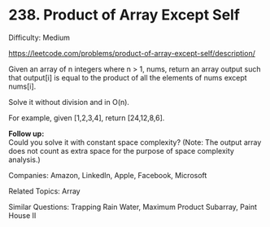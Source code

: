 # 238. Product of Array Except Self

Difficulty: Medium

https://leetcode.com/problems/product-of-array-except-self/description/

Given an array of n integers where n > 1, nums, return an array output such that output[i] is equal to the product of all the elements of nums except nums[i].

Solve it without division and in O(n).

For example, given [1,2,3,4], return [24,12,8,6].

**Follow up:**  
Could you solve it with constant space complexity? (Note: The output array does not count as extra space for the purpose of space complexity analysis.)

Companies: Amazon, LinkedIn, Apple, Facebook, Microsoft

Related Topics: Array

Similar Questions: Trapping Rain Water, Maximum Product Subarray, Paint House II
